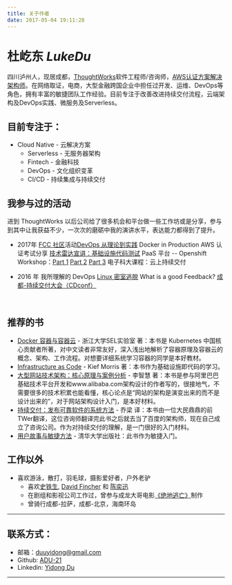 ```yaml
---
title: 关于作者
date: 2017-05-04 19:11:28
---
```


#  杜屹东 *LukeDu*
四川泸州人，现居成都，[ThoughtWorks](https://Thoughtworks.com/)软件工程师/咨询师，[AWS认证方案解决架构师](https://www.duyidong.com/pdf/awsSolutionsArchitect_AE.pdf)。在网络取证，电商，大型金融跨国企业中担任过开发、运维、DevOps等角色，拥有丰富的敏捷团队工作经验。目前专注于改善改进持续交付流程，云端架构及DevOps实践、微服务及Serverless。

##  目前专注于：

- Cloud Native - 云解决方案
  - Serverless - 无服务器架构
  - Fintech - 金融科技
  - DevOps - 文化组织变革
  - CI/CD - 持续集成与持续交付

## 我参与过的活动

进到 ThoughtWorks 以后公司给了很多机会和平台做一些工作坊或是分享，参与到其中让我获益不少，一次次的磨砺中我的演讲水平，表达能力都得到了提升。

- 2017年 
  [FCC 社区](https://www.freecodecamp.org/)活动[DevOps 从理论到实践](https://www.duyidong.com/2017/07/14/what-is-devops/)
  Docker in Production 
  AWS 认证考试分享
  [技术雷达宣讲：基础设施代码测试](https://www.duyidong.com/2017/04/13/Infrastructure-as-Code-Testing/)
  PaaS 平台 -- Openshift Workshop：[Part 1](https://www.duyidong.com/2017/06/14/kubernetes-and-openshift/) [Part 2](https://www.duyidong.com/2017/06/15/kubernetes-infrastructure/) [Part 3](https://www.duyidong.com/2017/06/15/openshift-quick-start/)
  电子科大课程：云上持续交付
  
- 2016 年
    我所理解的 DevOps
    [Linux 密室逃脱](https://blog.jimmylv.info/2016-08-17-linux-shell-workshop-note/) 
    What is a good Feedback?
    [成都-持续交付大会（CDconf）](http://www.10tiao.com/html/592/201611/2656800753/1.html)

    ​

## 推荐的书

- [Docker 容器与容器云](https://item.jd.com/12052716.html) - 浙江大学SEL实验室 著：本书是 Kubernetes 中国核心贡献者所著，对中文读者非常友好，深入浅出地解析了容器原理及容器云的概念、架构、工作流程。对想要详细系统学习容器的同学是本好教材。
- [Infrastructure as Code](https://www.safaribooksonline.com/library/view/infrastructure-as-code/9781491924334/) - Kief Morris 著：本书作为基础设施即代码的学习。
- [大型网站技术架构：核心原理与案例分析](https://item.jd.com/11322972.html) - 李智慧 著：本书是参与阿里巴巴基础技术平台开发和www.alibaba.com架构设计的作者写的，很接地气，不需要很多的技术积累也能看懂，核心论点是“网站的架构是演变出来的而不是设计出来的”，对于网站架构设计入门，是本好材料。
- [持续交付：发布可靠软件的系统方法](https://item.jd.com/10843669.html) - 乔梁 译：本书由一位大民鼎鼎的前TWer翻译，这位咨询师翻译完此书之后就去当了百度的架构师，现在自己成立了咨询公司。作为对持续交付的理解，是一门很好的入门材料。
- [用户故事与敏捷方法](https://item.jd.com/10080654.html) - 清华大学出版社：此书作为敏捷入门。

## 工作以外

- 喜欢游泳，散打，羽毛球，摄影爱好者，户外老驴
  - 喜欢[史铁生](http://baike.baidu.com/view/39292.htm), [David Fincher](https://movie.douban.com/celebrity/1012521/) 和 [陈奕迅](http://baike.baidu.com/view/2556.htm)
  - 在剧组和影视公司工作过，曾参与成龙大哥电影[《绝地逃亡》](https://movie.douban.com/subject/24529353/)制作
  - 曾骑行成都-拉萨，成都-北京，海南环岛

---

## 联系方式：

- 邮箱：[duuyidong@gmail.com](mailto:duuyidong@gmail.com)
- Github: [ADU-21](https://github.com/adu-21)
- Linkedin: [Yidong Du](https://www.linkedin.com/in/yidong-du-0868b0123/)

---
